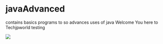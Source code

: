  # javaAdvanced
contains basics programs to so advances uses of java
Welcome You here to Techjpworld
testing

<img src="javaAdvanced/capure.png" type="img/png"/>
